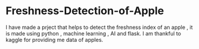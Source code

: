 # Freshness-Detection-of-Apple
I have made a prject that helps to detect the freshness index of an apple , it is made using python , machine learning , AI and flask. I am thankful to kaggle for providing me data of apples.
